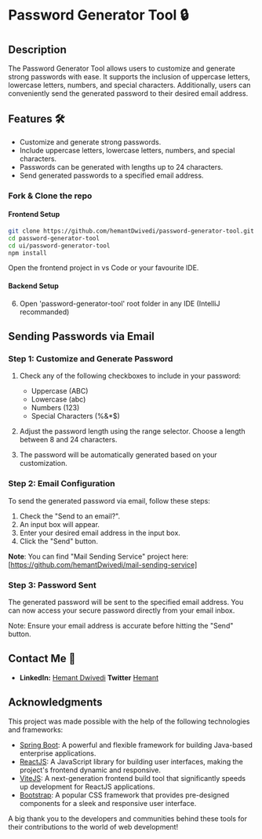 # Password Generator Tool 🔒

## Description
The Password Generator Tool allows users to customize and generate strong passwords with ease. It supports the inclusion of uppercase letters, lowercase letters, numbers, and special characters. Additionally, users can conveniently send the generated password to their desired email address.

## Features  🛠️
- Customize and generate strong passwords.
- Include uppercase letters, lowercase letters, numbers, and special characters.
- Passwords can be generated with lengths up to 24 characters.
- Send generated passwords to a specified email address.


### Fork & Clone the repo

#### Frontend Setup
```bash
git clone https://github.com/hemantDwivedi/password-generator-tool.git
cd password-generator-tool
cd ui/password-generator-tool
npm install
```
Open the frontend project in vs Code or your favourite IDE.

#### Backend Setup
6. Open 'password-generator-tool' root folder in any IDE (IntelliJ recommanded)

## Sending Passwords via Email

### Step 1: Customize and Generate Password

1. Check any of the following checkboxes to include in your password:
   - Uppercase (ABC)
   - Lowercase (abc)
   - Numbers (123)
   - Special Characters (%&*$)

2. Adjust the password length using the range selector. Choose a length between 8 and 24 characters.

3. The password will be automatically generated based on your customization.

### Step 2: Email Configuration

To send the generated password via email, follow these steps:

1. Check the "Send to an email?".
2. An input box will appear.
3. Enter your desired email address in the input box.
4. Click the "Send" button.

**Note**: You can find "Mail Sending Service" project here: [https://github.com/hemantDwivedi/mail-sending-service]

### Step 3: Password Sent

The generated password will be sent to the specified email address. You can now access your secure password directly from your email inbox.

Note: Ensure your email address is accurate before hitting the "Send" button.

## Contact Me 🔽

- **LinkedIn:** [Hemant Dwivedi](https://www.linkedin.com/in/hemant-dwivedi-developer/) **Twitter** [Hemant](https://twitter.com/ordinaryhemant)

## Acknowledgments

This project was made possible with the help of the following technologies and frameworks:

- [Spring Boot](https://spring.io/projects/spring-boot): A powerful and flexible framework for building Java-based enterprise applications.
- [ReactJS](https://reactjs.org/): A JavaScript library for building user interfaces, making the project's frontend dynamic and responsive.
- [ViteJS](https://vitejs.dev/): A next-generation frontend build tool that significantly speeds up development for ReactJS applications.
- [Bootstrap](https://getbootstrap.com/): A popular CSS framework that provides pre-designed components for a sleek and responsive user interface.

A big thank you to the developers and communities behind these tools for their contributions to the world of web development!
